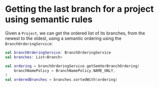 # Getting the last branch for a project using semantic rules

Given a `Project`, we can get the ordered list of its branches, from the newest to the oldest, using
a semantic ordering using the `BranchOrderingService`:

```kotlin
val branchOrderingService: BranchOrderingService
val branches: List<Branch>

val ordering = branchOrderingService.getSemVerBranchOrdering(
    branchNamePolicy = BranchNamePolicy.NAME_ONLY,
)
val orderedBranches = branches.sortedWith(ordering)
```
